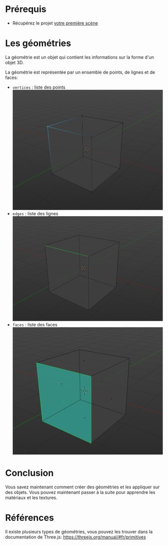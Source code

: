 # Prérequis
- Récupérez le projet [votre première scène](../premiere-scene/)

# Les géométries
La géométrie est un objet qui contient les informations sur la forme d'un objet 3D. 

La géométrie est représentée par un ensemble de points, de lignes et de faces:
- `vertices` : liste des points
![vertices](vertices.png)
- `edges` : liste des lignes
![edges](edges.png)
- `faces` : liste des faces
![faces](faces.png)

# Conclusion
Vous savez maintenant comment créer des géométries et les appliquer sur des objets. Vous pouvez maintenant passer à la suite pour apprendre les matériaux et les textures.

# Références
Il existe plusieurs types de géométries, vous pouvez les trouver dans la documentation de Three.js: https://threejs.org/manual/#fr/primitives
